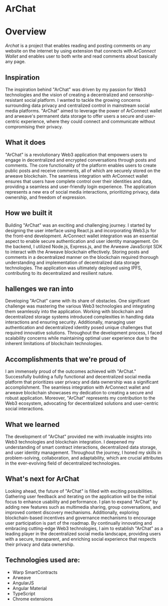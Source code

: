 # ArChat

# Overview
*Archat* is a project that enables reading and posting comments on any website on the internet by using extension that connects with
*ArConnect Wallet* and enables user to both write and read comments about basically any page.

## Inspiration
The inspiration behind "ArChat" was driven by my passion for Web3 technologies and the vision of creating a decentralized and censorship-resistant social platform. I wanted to tackle the growing concerns surrounding data privacy and centralized control in mainstream social media platforms. "ArChat" aimed to leverage the power of ArConnect wallet and arweave's permanent data storage to offer users a secure and user-centric experience, where they could connect and communicate without compromising their privacy.

## What it does
"ArChat" is a revolutionary Web3 application that empowers users to engage in decentralized and encrypted conversations through posts and comments. The core functionality of the platform enables users to create public posts and receive comments, all of which are securely stored on the arweave blockchain. The seamless integration with ArConnect wallet ensures that users have complete control over their identities and data, providing a seamless and user-friendly login experience. The application represents a new era of social media interactions, prioritizing privacy, data ownership, and freedom of expression.

## How we built it
Building "ArChat" was an exciting and challenging journey. I started by designing the user interface using React.js and incorporating Web3.js for the front-end development. ArConnect wallet integration was an essential aspect to enable secure authentication and user identity management. On the backend, I utilized Node.js, Express.js, and the Arweave JavaScript SDK to interact with the Arweave blockchain effectively. Storing posts and comments in a decentralized manner on the blockchain required thorough understanding and implementation of decentralized data storage technologies. The application was ultimately deployed using IPFS, contributing to its decentralized and resilient nature.

## hallenges we ran into
Developing "ArChat" came with its share of obstacles. One significant challenge was mastering the various Web3 technologies and integrating them seamlessly into the application. Working with blockchain and decentralized storage systems introduced complexities in handling data interactions and ensuring security. Additionally, managing user authentication and decentralized identity posed unique challenges that required innovative solutions. Throughout the development process, I faced scalability concerns while maintaining optimal user experience due to the inherent limitations of blockchain technologies.

## Accomplishments that we're proud of
I am immensely proud of the outcomes achieved with "ArChat." Successfully building a fully functional and decentralized social media platform that prioritizes user privacy and data ownership was a significant accomplishment. The seamless integration with ArConnect wallet and arweave blockchain showcases my dedication to creating a secure and robust application. Moreover, "ArChat" represents my contribution to the Web3 ecosystem, advocating for decentralized solutions and user-centric social interactions.

## What we learned
The development of "ArChat" provided me with invaluable insights into Web3 technologies and blockchain integration. I deepened my understanding of smart contract interactions, decentralized data storage, and user identity management. Throughout the journey, I honed my skills in problem-solving, collaboration, and adaptability, which are crucial attributes in the ever-evolving field of decentralized technologies.

## What's next for ArChat
Looking ahead, the future of "ArChat" is filled with exciting possibilities. Gathering user feedback and iterating on the application will be the initial focus to enhance usability and performance. I plan to expand "ArChat" by adding new features such as multimedia sharing, group conversations, and improved content discovery mechanisms. Additionally, exploring blockchain-based incentives and governance mechanisms to encourage user participation is part of the roadmap. By continually innovating and embracing cutting-edge Web3 technologies, I aim to establish "ArChat" as a leading player in the decentralized social media landscape, providing users with a secure, transparent, and enriching social experience that respects their privacy and data ownership.

## Technologies used are:
- Warp SmartContracts
- Arweave
- AngularJS
- Angular Material
- TypeScript
- Chrome extensions

